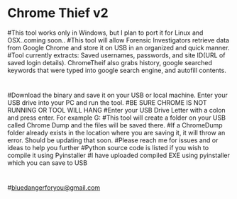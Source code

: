 # Chrome Thief v2
#This tool works only in Windows, but I plan to port  it for Linux and OSX..coming soon..
#This tool will allow Forensic Investigators retrieve data from Google Chrome and store it on USB in an organized and quick manner.
#Tool currently extracts: Saved usernames, passwords, and site ID(URL of saved login details). ChromeTheif also grabs history, google searched keywords that were typed into google search engine, and autofill contents.
#
#
#Download the binary and save it on your USB or local machine. Enter your USB drive into your PC and run the tool.
#BE SURE CHROME IS NOT RUNNING OR TOOL WILL HANG 
#Enter your USB Drive Letter with a colon and press enter. For example G:
#This tool will create a folder on your USB called Chrome Dump and the files will be saved there.
#If a ChromeDump folder already exists in the location where you are saving it, it will throw an error. Should be updating that soon.
#Please reach me for issues and or ideas to help you further
#Python source code is listed if you wish to compile it using Pyinstaller
#I have uploaded compiled EXE using pyinstaller which you can save to USB
#
#bluedangerforyou@gmail.com

